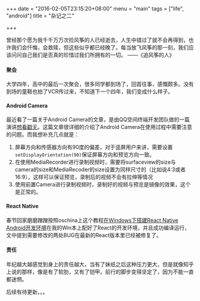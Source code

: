 +++
date = "2016-02-05T23:15:20+08:00"
menu = "main"
tags = ["life", "android"]
title = "杂记之二"

+++

曾经那个愿为我千千万万次捡风筝的人已经逝去，人生中错过了就不会再得到，也许我们会忏悔，会救赎，但这些似乎都已经晚了。每当放飞风筝的那一刻，我们应该问问自己我们是否真的珍惜过我们所拥有的一切。  ——《追风筝的人》

#### 聚会

大学四年，高中的最后一次聚会，很多同学都到场了，回首往事，感慨颇多。没有到场的童鞋也拍了VCR传过来，不知道下一个四年，我们变成什么样子。

#### Android Camera

最近看了一篇关于Android Camera的文章，是由QQ空间终端开发团队做的一篇演讲[想看戳无](https://mp.weixin.qq.com/s?__biz=MzI1MTA1MzM2Nw==&mid=401454605&idx=1&sn=d5a16f6dc13e7581fec08a4e704cd5d0&scene=0&key=710a5d99946419d9038196796c6fcfa1b25f52c9fb3c9e5e53f83af532207ee9d5fa74ef7a8ed5941aeb4891c6d42474&ascene=0&uin=MTYzMjY2MTE1&devicetype=iMac+MacBookPro10%2C1+OSX+OSX+10.11.2+build(15C50)&version=11020201&pass_ticket=nGtC65w6xV2ek%2FFuwmH4lhHBfWD3CJETV1gyVmBVaIc%3D)。这篇文章很详细的介绍了Android Camera在使用过程中需要注意的问题。而我想补充几点就是：

1. 屏幕方向和传感器方向有90度的偏差，对于竖屏用户来讲，需要设置`setDisplayOrientation(90)`保证屏幕方向和预览方向一致。
2. 在使用MediaRecorder进行录制视频时，需要将surfaceview的size与camera的size和MediaRecoder的size设置为同样尺寸的（比如说4:3或者16:9），这样可以保证预览，录制后的视频不会有拉伸等情况
3. 使用前置Camera进行录制视频时，录制好的视频与预览是镜像的效果，这个是正常的。

#### React Native

春节回家磨磨蹭蹭按照oschina上这个教程[在Windows下搭建React Native Android开发环境](http://my.oschina.net/jackzlz/blog/508210?fromerr=wRpUv2X9)在我的Win本上配好了React的开发环境，并且成功编译运行，文中提到需要修改的两处BUG在最新的React版本里已经被修复了。

#### 责任

年纪越大越感觉到身上的责任越大，当有了妹纸之后这种压力更大，但是就像知乎上说的那样，像是有了软肋，又有了铠甲。前行的脚步变得坚定了，因为不能一直都迷惘。

后续有待更新。。。
